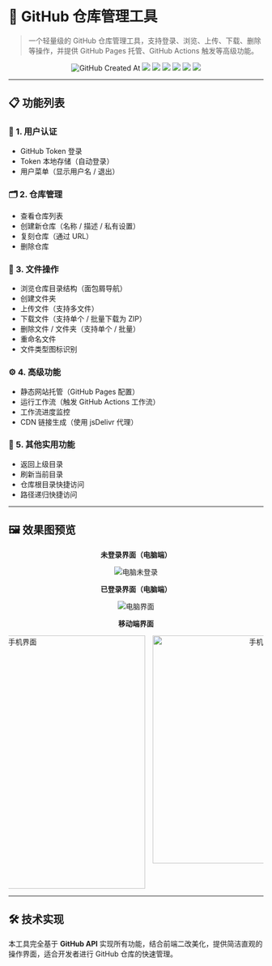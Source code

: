 # 🧰 GitHub 仓库管理工具

> 一个轻量级的 GitHub 仓库管理工具，支持登录、浏览、上传、下载、删除等操作，并提供 GitHub Pages 托管、GitHub Actions 触发等高级功能。

<p align="center">
  <!-- 创建日期 --><img alt="GitHub Created At" src="https://img.shields.io/github/created-at/xyz66882/GitHub-repository?logo=github&label=%E5%88%9B%E5%BB%BA%E6%97%A5%E6%9C%9F">
  <!-- 下载量 --><a href="https://github.com/xyz66882/GitHub-repository/releases"><img src="https://img.shields.io/github/downloads/xyz66882/GitHub-repository/total?logo=github&label=%E4%B8%8B%E8%BD%BD%E9%87%8F"></a>
  <!-- 贡献者 --><a href="https://github.com/xyz66882/GitHub-repository/graphs/contributors"><img src="https://img.shields.io/github/contributors-anon/xyz66882/GitHub-repository?logo=github&label=%E8%B4%A1%E7%8C%AE%E8%80%85"></a>
  <!-- 最新版本 --><a href="https://github.com/xyz66882/GitHub-repository/releases/"><img src="https://img.shields.io/github/release/xyz66882/GitHub-repository?logo=github&label=%E6%9C%80%E6%96%B0%E7%89%88%E6%AC%A1"></a>
  <!-- 问题数 --><a href="https://github.com/xyz66882/GitHub-repository/issues"><img src="https://img.shields.io/github/issues-raw/xyz66882/GitHub-repository?logo=github&label=%E9%97%AE%E9%A2%98"></a>
  <!-- 讨论数 --><a href="https://github.com/xyz66882/GitHub-repository/discussions"><img src="https://img.shields.io/github/discussions/xyz66882/GitHub-repository?logo=github&label=%E8%AE%A8%E8%AE%BA"></a>
  <!-- 仓库大小 --><a href="https://github.com/xyz66882/GitHub-repository"><img src="https://img.shields.io/github/repo-size/xyz66882/GitHub-repository?logo=github&label=%E4%BB%93%E5%BA%93%E5%A4%A7%E5%B0%8F"></a>
</p>

---

## 📋 功能列表

### 🔐 1. 用户认证
- GitHub Token 登录
- Token 本地存储（自动登录）
- 用户菜单（显示用户名 / 退出）

### 🗂 2. 仓库管理
- 查看仓库列表
- 创建新仓库（名称 / 描述 / 私有设置）
- 复刻仓库（通过 URL）
- 删除仓库

### 📁 3. 文件操作
- 浏览仓库目录结构（面包屑导航）
- 创建文件夹
- 上传文件（支持多文件）
- 下载文件（支持单个 / 批量下载为 ZIP）
- 删除文件 / 文件夹（支持单个 / 批量）
- 重命名文件
- 文件类型图标识别

### ⚙️ 4. 高级功能
- 静态网站托管（GitHub Pages 配置）
- 运行工作流（触发 GitHub Actions 工作流）
- 工作流进度监控
- CDN 链接生成（使用 jsDelivr 代理）

### 🧭 5. 其他实用功能
- 返回上级目录
- 刷新当前目录
- 仓库根目录快捷访问
- 路径递归快捷访问

---

## 🖼️ 效果图预览

<div align="center">
  <p><strong>未登录界面（电脑端）</strong></p>
  <img style="max-width:100%; height:auto;" src="https://github.com/user-attachments/assets/005d5f4f-f985-49a2-9992-39298da73ed8" alt="电脑未登录" />

  <p><strong>已登录界面（电脑端）</strong></p>
  <img style="max-width:100%; height:auto;" src="https://github.com/user-attachments/assets/89f7d150-cd39-41e6-970e-a13d96986999" alt="电脑界面" />

  <p><strong>移动端界面</strong></p>
  <div style="display: flex; justify-content: center; gap: 15px; white-space: nowrap; overflow-x: auto;">
    <img style="width: 500px; height: auto; flex-shrink: 0;" src="https://github.com/user-attachments/assets/a8e1ef93-bf20-465b-80c5-0c42a31de31c" alt="手机界面" />
    <img style="width: 450px; height: auto; flex-shrink: 0;" src="https://github.com/user-attachments/assets/6772d950-9e81-4602-93e5-ea5af5e59a58" alt="手机壁纸设置" />
  </div>
</div>

---

## 🛠 技术实现

本工具完全基于 **GitHub API** 实现所有功能，结合前端二改美化，提供简洁直观的操作界面，适合开发者进行 GitHub 仓库的快速管理。
